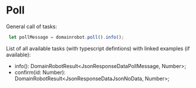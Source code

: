 # Poll

General call of tasks:

```javascript
 let pollMessage = domainrobot.poll().info();
```

List of all available tasks (with typescript defintions) with linked examples (if available):

* info(): DomainRobotResult<JsonResponseDataPollMessage, Number>;
* confirm(id: Number): DomainRobotResult<JsonResponseDataJsonNoData, Number>;
